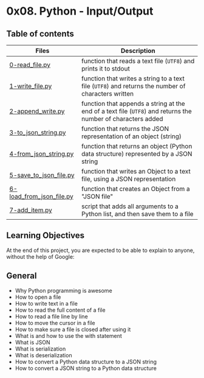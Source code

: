 # 0x08. Python - Input/Output 

## Table of contents

Files | Description
------ | ------
[0-read_file.py](https://github.com/ronroeandassociates/holbertonschool-higher_level_programming/blob/main/0x0B-python-input_output/0-read_file.py) | function that reads a text file (``UTF8``) and prints it to stdout
[1-write_file.py](https://github.com/ronroeandassociates/holbertonschool-higher_level_programming/blob/main/0x0B-python-input_output/1-write_file.py) | function that writes a string to a text file (``UTF8``) and returns the number of characters written
[2-append_write.py](https://github.com/ronroeandassociates/holbertonschool-higher_level_programming/blob/main/0x0B-python-input_output/2-append_write.py) | function that appends a string at the end of a text file (``UTF8``) and returns the number of characters added
[3-to_json_string.py](https://github.com/ronroeandassociates/holbertonschool-higher_level_programming/blob/main/0x0B-python-input_output/3-to_json_string.py) |  function that returns the JSON representation of an object (string)
[4-from_json_string.py](https://github.com/ronroeandassociates/holbertonschool-higher_level_programming/blob/main/0x0B-python-input_output/4-from_json_string.py) |  function that returns an object (Python data structure) represented by a JSON string
[5-save_to_json_file.py](https://github.com/ronroeandassociates/holbertonschool-higher_level_programming/blob/main/0x0B-python-input_output/5-save_to_json_file.py) | function that writes an Object to a text file, using a JSON representation
[6-load_from_json_file.py](https://github.com/ronroeandassociates/holbertonschool-higher_level_programming/blob/main/0x0B-python-input_output/6-load_from_json_file.py) | function that creates an Object from a "JSON file"
[7-add_item.py](https://github.com/ronroeandassociates/holbertonschool-higher_level_programming/blob/main/0x0B-python-input_output/7-add_item.py) | script that adds all arguments to a Python list, and then save them to a file


## Learning Objectives
At the end of this project, you are expected to be able to explain to anyone, without the help of Google:

## General
-  Why Python programming is awesome
- How to open a file
- How to write text in a file
- How to read the full content of a file
- How to read a file line by line
- How to move the cursor in a file
- How to make sure a file is closed after using it
- What is and how to use the with statement
- What is JSON
- What is serialization
- What is deserialization
- How to convert a Python data structure to a JSON string
- How to convert a JSON string to a Python data structure
